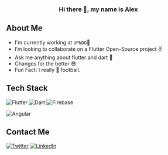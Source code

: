 
### <p align="center"> Hi there 👋, my name is Alex </p>


  ## About Me 
  - I'm currently working at `UPNDO`🚀
  - I’m looking to collaborate on a Flutter Open-Source project ✌
  - Ask me anything about flutter and dart 💬 
  - Changes for the better 😎
  - Fun Fact: I really 💙 football.

## Tech Stack 
![Flutter](https://img.shields.io/badge/Flutter-02569B?style=for-the-badge&logo=Flutter&logoColor=61DAFB)
![Dart](https://img.shields.io/badge/Dart-0175C2?style=for-the-badge&logo=Dart&logoColor=white)
![Firebase](https://img.shields.io/badge/Firebase-FFCA2B?style=for-the-badge&logo=Firebase&logoColor=white)
<!-- ![MongoDB](https://img.shields.io/badge/MongoDB-47A248?style=for-the-badge&logo=MongoDB&logoColor=white) -->
![Angular](https://img.shields.io/badge/Angular-DD0031?style=for-the-badge&logo=Angular&logoColor=F7DF1E)
<!-- ![Node.js](https://img.shields.io/badge/Node.js-339933?style=for-the-badge&logo=Node.js&logoColor=blue) -->
<!-- ![Express](https://img.shields.io/badge/Express-000000?style=for-the-badge&logo=Express&logoColor=white) -->
<!-- ![React.js](https://img.shields.io/badge/React-61DAFB?style=for-the-badge&logo=React&logoColor=white) -->


## Contact Me
[![Twitter](https://img.shields.io/badge/Twitter-1DA1F2?style=for-the-badge&logo=twitter&logoColor=white)](https://twitter.com/RonaldoMaina)
[![LinkedIn](https://img.shields.io/badge/LinkedIn-0077B5?style=for-the-badge&logo=linkedin&logoColor=white)](https://www.linkedin.com/in/alex-maina/)
<!-- [![Portfolio](https://img.shields.io/badge/Portfolio-1DA1F2?style=for-the-badge&logo=website&logoColor=white)](https://alexmunyua.tech/) -->
